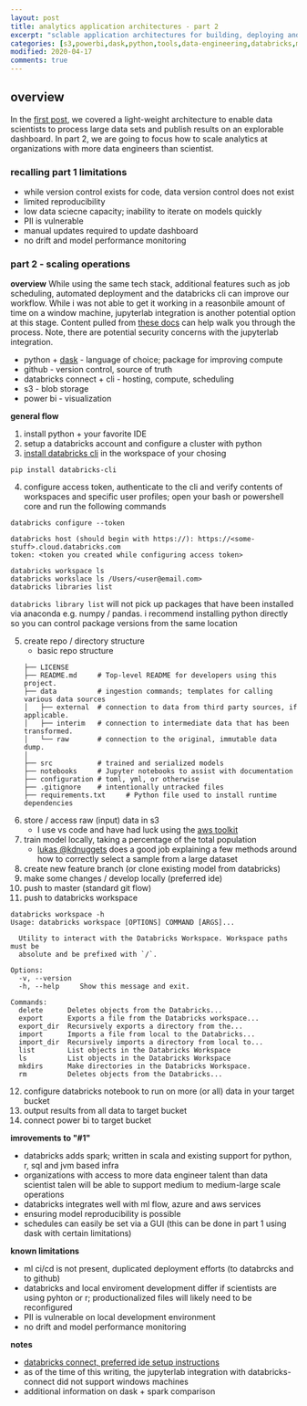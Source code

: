 ```yaml
---
layout: post
title: analytics application architectures - part 2
excerpt: "sclable application architectures for building, deploying and maintaining ml models"
categories: [s3,powerbi,dask,python,tools,data-engineering,databricks,ml]
modified: 2020-04-17
comments: true
---
```

## overview 
In the [first post](https://xxyjoel.github.io/articles/2020-03/deploying-analytics-apps-1), we covered a light-weight architecture to enable data scientists to process large data sets and publish results on an explorable dashboard.  In part 2, we are going to focus how to scale analytics at organizations with more data engineers than scientist.  

### recalling part 1 limitations
* while version control exists for code, data version control does not exist 
* limited reproducibility
* low data sciecne capacity; inability to iterate on models quickly 
* PII is vulnerable   
* manual updates required to update dashboard 
* no drift and model performance monitoring 

### part 2 - scaling operations
**overview**
While using the same tech stack, additional features such as job scheduling, automated deployment and the databricks cli can improve our workflow. While i was not able to get it working in a reasonbile amount of time on a window machine, jupyterlab integration is another potential option at this stage. Content pulled from [these docs](https://databricks.com/blog/2019/12/03/jupyterlab-databricks-integration-bridge-local-and-remote-workflows.html) can help walk you through the process. Note, there are potential security concerns with the jupyterlab integration. 

* python + [dask](https://docs.dask.org/en/latest/) - language of choice; package for improving compute 
* github - version control, source of truth 
* databricks connect + cli - hosting, compute, scheduling
* s3 - blob storage 
* power bi - visualization 

**general flow** 
1. install python + your favorite IDE 
2. setup a databricks account and configure a cluster with python   
3. [install databricks cli](https://docs.databricks.com/dev-tools/cli/index.html) in the workspace of your chosing
```
pip install databricks-cli
```
4. configure access token, authenticate to the cli and verify contents of workspaces and specific user profiles; open your bash or powershell core and run the following commands
```
databricks configure --token 
```
```
databricks host (should begin with https://): https://<some-stuff>.cloud.databricks.com
token: <token you created while configuring access token>
```
```
databricks workspace ls
databricks workslace ls /Users/<user@email.com>
databricks libraries list
```
```databricks library list``` will not pick up packages that have been installed via anaconda e.g. numpy / pandas. i recommend installing python directly so you can control package versions from the same location  

5. create repo / directory structure
    * basic repo structure 
    ```
    ├── LICENSE
    ├── README.md     # Top-level README for developers using this project.
    ├── data          # ingestion commands; templates for calling various data sources
    │   ├── external  # connection to data from third party sources, if applicable.
    │   ├── interim   # connection to intermediate data that has been transformed.
    │   └── raw       # connection to the original, immutable data dump.
    │
    ├── src           # trained and serialized models
    ├── notebooks     # Jupyter notebooks to assist with documentation
    ├── configuration # toml, yml, or otherwise
    ├── .gitignore    # intentionally untracked files
    ├── requirements.txt     # Python file used to install runtime dependencies
    ``` 
6. store / access raw (input) data in s3
    * I use vs code and have had luck using the [aws toolkit](https://aws.amazon.com/visualstudiocode/)
7. train model locally, taking a percentage of the total population 
    * [lukas @kdnuggets](https://www.kdnuggets.com/2019/05/sample-huge-dataset-machine-learning.html) does a good job explaining a few methods around how to correctly select a sample from a large dataset 
8. create new feature branch (or clone existing model from databricks)
9. make some changes / develop locally (preferred ide)
10. push to master (standard git flow)
11. push to databricks workspace 

```
databricks workspace -h
Usage: databricks workspace [OPTIONS] COMMAND [ARGS]...

  Utility to interact with the Databricks Workspace. Workspace paths must be
  absolute and be prefixed with `/`.

Options:
  -v, --version
  -h, --help     Show this message and exit.

Commands:
  delete      Deletes objects from the Databricks...
  export      Exports a file from the Databricks workspace...
  export_dir  Recursively exports a directory from the...
  import      Imports a file from local to the Databricks...
  import_dir  Recursively imports a directory from local to...
  list        List objects in the Databricks Workspace
  ls          List objects in the Databricks Workspace
  mkdirs      Make directories in the Databricks Workspace.
  rm          Deletes objects from the Databricks...
```

12. configure databricks notebook to run on more (or all) data in your target bucket 
13. output results from all data to target bucket
14. connect power bi to target bucket 

**imrovements to "#1"**
* databricks adds spark; written in scala and existing support for python, r, sql and jvm based infra
* organizations with access to more data engineer talent than data scientist talen will be able to support medium to medium-large scale operations
* databricks integrates well with ml flow, azure and aws services 
* ensuring model reproducibility is possible 
* schedules can easily be set via a GUI (this can be done in part 1 using dask with certain limitations)

**known limitations**
* ml ci/cd is not present, duplicated deployment efforts (to databrcks and to github)
* databricks and local enviroment development differ if scientists are using pyhton or r; productionalized files will likely need to be reconfigured
* PII is vulnerable on local development environment  
* no drift and model performance monitoring 

**notes**
* [databricks connect, preferred ide setup instructions](https://docs.databricks.com/dev-tools/databricks-connect.html)  
* as of the time of this writing, the jupyterlab integration with databricks-connect did not support windows machines
* additional information on dask + spark comparison